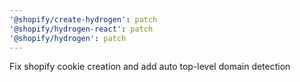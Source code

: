 ```yaml
---
'@shopify/create-hydrogen': patch
'@shopify/hydrogen-react': patch
'@shopify/hydrogen': patch
---
```


Fix shopify cookie creation and add auto top-level domain detection
